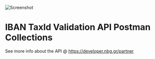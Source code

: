 ![Screenshot](https://microsites.nbg.gr/api.gateway/publicportal/sites/default/files/2018-11/black_logo.jpg) 

# IBAN TaxId Validation API Postman Collections

See more info about the API @ https://developer.nbg.gr/partner

